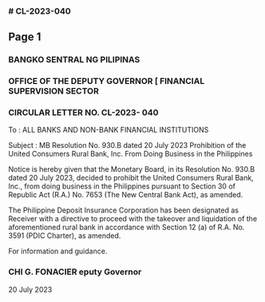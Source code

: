### # CL-2023-040

## Page 1

### BANGKO SENTRAL NG PILIPINAS

### OFFICE OF THE DEPUTY GOVERNOR [ FINANCIAL SUPERVISION SECTOR

### CIRCULAR LETTER NO. CL-2023- 040

To : ALL BANKS AND NON-BANK FINANCIAL INSTITUTIONS

Subject : MB Resolution No. 930.B dated 20 July 2023 Prohibition of the United Consumers Rural Bank, Inc. From Doing Business in the Philippines

Notice is hereby given that the Monetary Board, in its Resolution No. 930.B dated 20 July 2023, decided to prohibit the United Consumers Rural Bank, Inc., from doing business in the Philippines pursuant to Section 30 of Republic Act (R.A.) No. 7653 (The New Central Bank Act), as amended.

The Philippine Deposit Insurance Corporation has been designated as Receiver with a directive to proceed with the takeover and liquidation of the aforementioned rural bank in accordance with Section 12 (a) of R.A. No. 3591 (PDIC Charter), as amended.

For information and guidance.

### CHI G. FONACIER eputy Governor

20 July 2023 